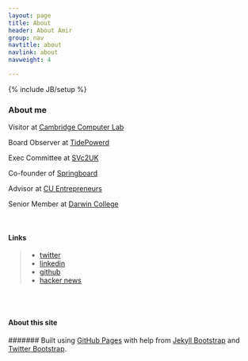 ```yaml
---
layout: page
title: About
header: About Amir
group: nav
navtitle: about
navlink: about
navweight: 4

---
```

{% include JB/setup %}

### About me

Visitor at [Cambridge Computer Lab][]

Board Observer at [TidePowerd][]

Exec Committee at [SVc2UK][]

Co-founder of [Springboard][]

Advisor at [CU Entrepreneurs][]

Senior Member at [Darwin College][]

[Cambridge Computer Lab]: http://www.cl.cam.ac.uk
[CU Entrepreneurs]: http://www.cue.org.uk
[Darwin College]: http://www.darwin.cam.ac.uk
[Springboard]: http://springboard.com
[SVc2UK]: http://svc2uk.com
[TidePowerd]: http://www.tidepowerd.com

<br />

#### Links

> - [twitter][]
> - [linkedin][]
> - [github][]
> - [hacker news][]

[twitter]: http://twitter.com/amirmc
[linkedin]: http://www.linkedin.com/in/amirchaudhry
[github]: https://github.com/amirmc/
[hacker news]: http://news.ycombinator.com/threads?id=amirmc

<br />

<br />

#### About this site

####### Built using [GitHub Pages][] with help from [Jekyll Bootstrap][] and [Twitter Bootstrap][].


[GitHub Pages]: http://pages.github.com/
[Jekyll Bootstrap]: http://jekyllbootstrap.com/
[Twitter Bootstrap]: http://twitter.github.com/bootstrap/